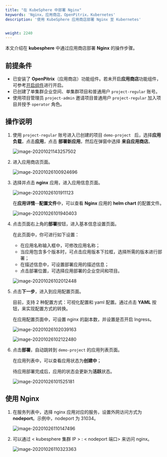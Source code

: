 ```yaml
---
title: "在 KubeSphere 中部署 Nginx"
keywords: 'Nginx，应用商店，OpenPitrix，Kubernetes'
description: '使用 KubeSphere 应用商店部署 Nginx 至 Kubernetes'


weight: 2240
---
```


本文介绍在 **kubesphere** 中通过应用商店部署 **Nginx** 的操作步骤。

## 前提条件

- 已安装了 **OpenPitrix**（应用商店）功能组件。若未开启**应用商店**功能组件，可参考[开启组件](https://kubesphere.io/docs/pluggable-components/app-store/)进行开启。
- 已创建了单集群企业空间、单集群项目和普通用户 `project-regular` 账号。
- 使用项目管理员 `project-admin` 邀请项目普通用户 `project-regular` 加入项目并授予 `operator` 角色。

## 操作说明

1. 使用 `project-regular` 账号进入已创建的项目 `demo-project ` 后，选择**应用负载**，点击**应用**，点击 **部署新应用**，然后在弹窗中选择 **来自应用商店**。

   ![image-20201021143257502](https://sh1a.qingstor.com/ks-website-image/pic/image-20201021143257502.png)

2. 进入应用商店页面。

   ![image-20201026100924696](https://sh1a.qingstor.com/ks-website-image/pic/image-20201026100924696.png)

3. 选择并点击 **nginx** 应用，进入应用信息页面。

   ![image-20201026101911123](https://sh1a.qingstor.com/ks-website-image/pic/image-20201026101911123.png)

   在**应用详情**--**配置文件**中，可以查看 **Nginx** 应用的 **helm chart** 的配置文件。

   ![image-20201026101940403](https://sh1a.qingstor.com/ks-website-image/pic/image-20201026101940403.png)

4. 点击页面右上角的**部署**按钮，进入基本信息设置页面。

   在此页面中，你可进行如下设置：

   - 在应用名称输入框中，可修改应用名称；
   - 当应用包含多个版本时，可点击应用版本下拉框，选择所需的版本进行部署；
   - 在描述信息中，可设置部署应用的描述信息；
   - 点击部署位置，可选择应用部署的企业空间和项目。

   ![image-20201026102012448](https://sh1a.qingstor.com/ks-website-image/pic/image-20201026102012448.png)

5. 点击**下一步**，进入到应用配置页面。

   目前，支持 2 种配置方式：可视化配置和 yaml 配置。通过点击 **YAML** 按钮，来实现配置方式的转换。

   在应用配置页面中，可设置 nginx 的副本数，并设置是否开启 Ingress。

   ![image-20201026102039163](https://sh1a.qingstor.com/ks-website-image/pic/image-20201026102039163.png)

   ![image-20201026102122480](https://sh1a.qingstor.com/ks-website-image/pic/image-20201026102122480.png)

6. 点击**部署**，自动跳转到 `demo-project` 的应用列表页面。

   在应用列表中，可以查看应用状态为**创建中**；

   待应用部署完成后，应用的状态会更新为**活跃**状态。

   ![image-20201026101525181](https://sh1a.qingstor.com/ks-website-image/pic/image-20201026101525181.png)

## 使用 Nginx

1. 在服务列表中，选择 nginx 应用对应的服务，设置外网访问方式为 **nodeport**。示例中，nodeport 为 31034。

   ![image-20201026110147496](https://sh1a.qingstor.com/ks-website-image/pic/image-20201026110147496.png)

2. 可以通过 < kubesphere 集群 IP > : < nodeport 端口> 来访问 nginx。

   ![image-20201026110323363](https://sh1a.qingstor.com/ks-website-image/pic/image-20201026110323363.png)

